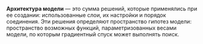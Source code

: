 **Архитектура модели** — это сумма решений, которые применялись при ее создании: использованные слои, их настройки и порядок соединения. Эти решения определяют пространство гипотез модели: пространство возможных функций, параметризованных весами модели, по которым градиентный спуск может выполнять поиск.

